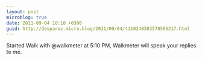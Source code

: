 ```yaml
---
layout: post
microblog: true
date: 2011-09-04 10:10 +0300
guid: http://desparoz.micro.blog/2011/09/04/t110248383578505217.html
---
```

Started Walk with @walkmeter at 5:10 PM, Walkmeter will speak your replies to me.

